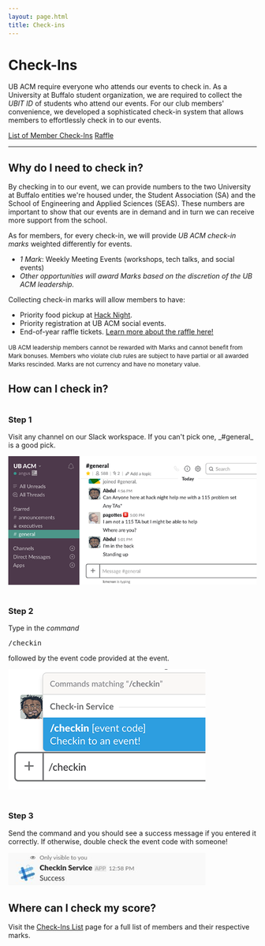 ```yaml
---
layout: page.html
title: Check-ins
---
```


# Check-Ins

UB ACM require everyone who attends our events to check in. As a University at Buffalo student organization, we are required to collect the _UBIT ID_ of students who attend our events. For our club members' convenience, we developed a sophisticated check-in system that allows members to effortlessly check in to our events.

<a class="waves-effect waves-teal btn" href="/checkins/list">List of Member Check-Ins</a>
<a class="waves-effect waves-teal btn-flat" href="/checkins/raffle">Raffle</a>

<hr />

## Why do I need to check in?
By checking in to our event, we can provide numbers to the two University at Buffalo entities we're housed under, the Student Association (SA) and the School of Engineering and Applied Sciences (SEAS). These numbers are important to show that our events are in demand and in turn we can receive more support from the school.

As for members, for every check-in, we will provide *UB ACM check-in marks* weighted differently for events.
* *1 Mark*: Weekly Meeting Events (workshops, tech talks, and social events)
* _Other opportunities will award Marks based on the discretion of the UB ACM leadership._

Collecting check-in marks will allow members to have:
* Priority food pickup at [Hack Night](/hack).
* Priority registration at UB ACM social events.
* End-of-year raffle tickets. [Learn more about the raffle here!](/checkins/raffle) 

<small>UB ACM leadership members cannot be rewarded with Marks and cannot benefit from Mark bonuses. Members who violate club rules are subject to have partial or all awarded Marks rescinded. Marks are not currency and have no monetary value.</small>

## How can I check in?
<div class="row">
  <div class="one-third column">
    <h3>Step 1</h3>
    <p>Visit any channel on our Slack workspace. If you can't pick one, _#general_ is a good pick.</p>
  </div>
  <div class="two-thirds column">
    <img src="/assets/checkins/step1.png" />
  </div>
</div>
<br />
<div class="row">
  <div class="one-third column">
    <h3>Step 2</h3>
    <p>Type in the <em>command</em> <pre>/checkin</pre> followed by the event code provided at the event.</p>
  </div>
  <div class="two-thirds column">
    <img src="/assets/checkins/step2.png" />
  </div>
</div>
<br />
<div class="row">
  <div class="one-third column">
    <h3>Step 3</h3>
    <p>Send the command and you should see a success message if you entered it correctly. If otherwise, double check the event code with someone!</p>
  </div>
  <div class="two-thirds column">
    <img src="/assets/checkins/step3.png" />
  </div>
</div>

## Where can I check my score?

Visit the [Check-Ins List](/checkins/list) page for a full list of members and their respective marks.
